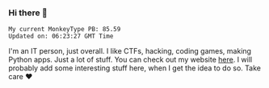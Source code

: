 ### Hi there 👋
<!-- PB START -->
```
My current MonkeyType PB: 85.59
Updated on: 06:23:27 GMT Time
```
<!-- PB END -->
I'm an IT person, just overall. I like CTFs, hacking, coding games, making Python apps. Just a lot of stuff.
You can check out my website [here](https://skill3472.github.io/).
I will probably add some interesting stuff here, when I get the idea to do so. Take care ❤️
